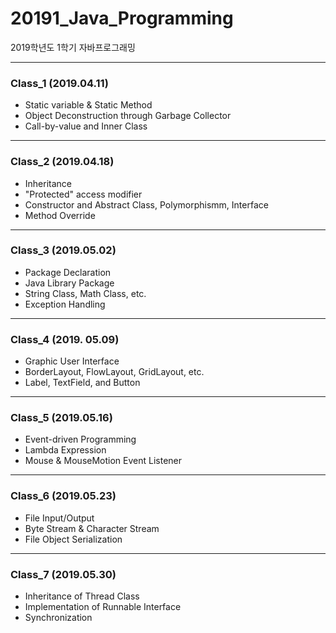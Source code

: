 # 20191_Java_Programming
2019학년도 1학기 자바프로그래밍


---
### Class_1 (2019.04.11)
* Static variable & Static Method
* Object Deconstruction through Garbage Collector
* Call-by-value and Inner Class


---
### Class_2 (2019.04.18)
* Inheritance
* "Protected" access modifier
* Constructor and Abstract Class, Polymorphismm, Interface
* Method Override


---
### Class_3 (2019.05.02)
* Package Declaration
* Java Library Package
* String Class, Math Class, etc.
* Exception Handling


---
### Class_4 (2019. 05.09)
* Graphic User Interface
* BorderLayout, FlowLayout, GridLayout, etc.
* Label, TextField, and Button


---
### Class_5 (2019.05.16)
* Event-driven Programming
* Lambda Expression
* Mouse & MouseMotion Event Listener


---
### Class_6 (2019.05.23)
* File Input/Output
* Byte Stream & Character Stream
* File Object Serialization


---
### Class_7 (2019.05.30)
* Inheritance of Thread Class
* Implementation of Runnable Interface
* Synchronization
